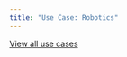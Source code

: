```yaml
---
title: "Use Case: Robotics"
---
```


<a class="bp3-button bp3-minimal bp3-icon-arrow-left" role="button" href="/use-cases">View all use cases</a>